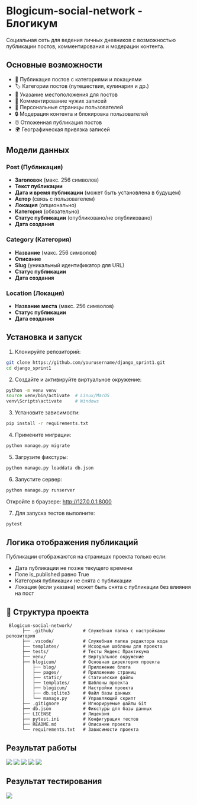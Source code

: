 # Blogicum-social-network - Блогикум

Социальная сеть для ведения личных дневников с возможностью публикации постов, комментирования и модерации контента.

## Основные возможности

- 📝 Публикация постов с категориями и локациями
- 🏷️ Категории постов (путешествия, кулинария и др.)
- 📍 Указание местоположения для постов
- 💬 Комментирование чужих записей
- 👤 Персональные страницы пользователей
- 🔒 Модерация контента и блокировка пользователей
- ⏰ Отложенная публикация постов
- 🌍 Географическая привязка записей

## Модели данных

### Post (Публикация)
- **Заголовок** (макс. 256 символов)
- **Текст публикации**
- **Дата и время публикации** (может быть установлена в будущем)
- **Автор** (связь с пользователем)
- **Локация** (опционально)
- **Категория** (обязательно)
- **Статус публикации** (опубликовано/не опубликовано)
- **Дата создания**

### Category (Категория)
- **Название** (макс. 256 символов)
- **Описание**
- **Slug** (уникальный идентификатор для URL)
- **Статус публикации**
- **Дата создания**

### Location (Локация)
- **Название места** (макс. 256 символов)
- **Статус публикации**
- **Дата создания**

## Установка и запуск

1. Клонируйте репозиторий:
```bash
git clone https://github.com/yourusername/django_sprint1.git
cd django_sprint1
```

2. Создайте и активируйте виртуальное окружение:
```bash
python -m venv venv
source venv/bin/activate  # Linux/MacOS
venv\Scripts\activate     # Windows
```
3. Установите зависимости:
```bash
pip install -r requirements.txt
```

4. Примените миграции:
```bash
python manage.py migrate
```

5. Загрузите фикстуры:
```bash
python manage.py loaddata db.json
```

6. Запустите сервер:
```bash
python manage.py runserver
```
Откройте в браузере: http://127.0.0.1:8000

7. Для запуска тестов выполните:
```bash
pytest
```

## Логика отображения публикаций
Публикации отображаются на страницах проекта только если:
- Дата публикации не позже текущего времени
- Поле is_published равно True
- Категория публикации не снята с публикации
- Локация (если указана) может быть снята с публикации без влияния на пост

## 📁 Структура проекта

```
 Blogicum-social-network/
      ├── .github/           # Служебная папка с настройками репозитория
      ├── .vscode/           # Служебная папка редактора кода
      ├── templates/         # Исходные шаблоны для проекта
      ├── tests/             # Тесты Яндекс Практикума
      ├── venv/              # Виртуальное окружение
      ├── blogicum/          # Основная директория проекта
      │   ├── blog/          # Приложение блога
      │   ├── pages/         # Приложение страниц
      │   ├── static/        # Статические файлы
      │   ├── templates/     # Шаблоны проекта
      │   ├── blogicum/      # Настройки проекта
      │   ├── db.sqlite3     # Файл базы данных
      │   └── manage.py      # Управляющий скрипт
      ├── .gitignore         # Игнорируемые файлы Git
      ├── db.json            # Фикстуры для базы данных
      ├── LICENSE            # Лицензия
      ├── pytest.ini         # Конфигурация тестов
      ├── README.md          # Описание проекта
      └── requirements.txt   # Зависимости проекта
```
## Результат работы
![](https://github.com/BEZBIG/Blogicum-social-network/pictures/main_page.png)
![](https://github.com/BEZBIG/Blogicum-social-network/pictures/about_page.png)
![](https://github.com/BEZBIG/Blogicum-social-network/pictures/rules_page.png)
![](https://github.com/BEZBIG/Blogicum-social-network/pictures/post_page.png)
![](https://github.com/BEZBIG/Blogicum-social-network/pictures/category_page.png)

## Результат тестирования
![](https://github.com/BEZBIG/Blogicum-social-network/pictures/test_results.png)